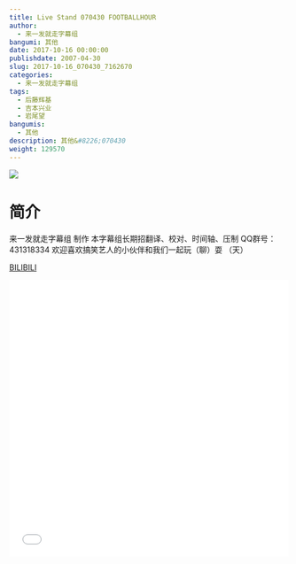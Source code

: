 ```yaml
---
title: Live Stand 070430 FOOTBALLHOUR
author: 
  - 来一发就走字幕组
bangumi: 其他
date: 2017-10-16 00:00:00
publishdate: 2007-04-30
slug: 2017-10-16_070430_7162670
categories: 
  - 来一发就走字幕组
tags: 
  - 后藤辉基
  - 吉本兴业
  - 岩尾望
bangumis: 
  - 其他
description: 其他&#8226;070430
weight: 129570
---
```


![](https://i.imgur.com/9I1IFeo.jpg)

# 简介  
来一发就走字幕组 制作 本字幕组长期招翻译、校对、时间轴、压制   QQ群号：431318334 欢迎喜欢搞笑艺人的小伙伴和我们一起玩（聊）耍 （天）

  [BILIBILI](https://www.bilibili.com/video/av7162670/)


  <iframe src="//www.bilibili.com/html/html5player.html?cid=11685023&aid=7162670" width="100%" height="500" frameborder="0" allowfullscreen="allowfullscreen"></iframe>
